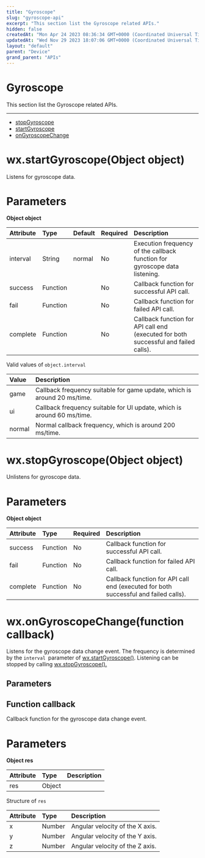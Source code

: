 ```yaml
---
title: "Gyroscope"
slug: "gyroscope-api"
excerpt: "This section list the Gyroscope related APIs."
hidden: false
createdAt: "Mon Apr 24 2023 08:36:34 GMT+0000 (Coordinated Universal Time)"
updatedAt: "Wed Nov 29 2023 18:07:06 GMT+0000 (Coordinated Universal Time)"
layout: "default"
parent: "Device"
grand_parent: "APIs"
---
```

# Gyroscope 
This section list the Gyroscope related APIs.
*** 
- [stopGyroscope](doc:gyroscope-api#wxstopgyroscopeobject-object)
- [startGyroscope](doc:gyroscope-api#wxstartgyroscopeobject-object)
- [onGyroscopeChange](doc:gyroscope-api#wxongyroscopechangefunction-callback)

# wx.startGyroscope(Object object)

Listens for gyroscope data.

# Parameters

**Object object**

| Attribute | Type     | Default | Required | Description                                                                         |
| :-------- | :------- | :------ | :------- | :---------------------------------------------------------------------------------- |
| interval  | String   | normal  | No       | Execution frequency of the callback function for gyroscope data listening.          |
| success   | Function |         | No       | Callback function for successful API call.                                          |
| fail      | Function |         | No       | Callback function for failed API call.                                              |
| complete  | Function |         | No       | Callback function for API call end (executed for both successful and failed calls). |

Valid values of `object.interval`

| Value  | Description                                                              |
| :----- | :----------------------------------------------------------------------- |
| game   | Callback frequency suitable for game update, which is around 20 ms/time. |
| ui     | Callback frequency suitable for UI update, which is around 60 ms/time.   |
| normal | Normal callback frequency, which is around 200 ms/time.                  |

# wx.stopGyroscope(Object object)

Unlistens for gyroscope data.

# Parameters

**Object object**

| Attribute | Type     | Required | Description                                                                         |
| :-------- | :------- | :------- | :---------------------------------------------------------------------------------- |
| success   | Function | No       | Callback function for successful API call.                                          |
| fail      | Function | No       | Callback function for failed API call.                                              |
| complete  | Function | No       | Callback function for API call end (executed for both successful and failed calls). |

# wx.onGyroscopeChange(function callback)

Listens for the gyroscope data change event. The frequency is determined by the `interval `parameter of [wx.startGyroscope()](doc:gyroscope-api#wxstartgyroscopeobject-object). Listening can be stopped by calling [wx.stopGyroscope().](doc:gyroscope-api#wxstopgyroscopeobject-object)

## Parameters

## Function callback

Callback function for the gyroscope data change event.

# Parameters

**Object res**

| Attribute | Type   | Description |
| :-------- | :----- | :---------- |
| res       | Object |             |

Structure of `res`

| Attribute | Type   | Description                     |
| :-------- | :----- | :------------------------------ |
| x         | Number | Angular velocity of the X axis. |
| y         | Number | Angular velocity of the Y axis. |
| z         | Number | Angular velocity of the Z axis. |
